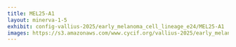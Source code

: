 ```yaml
---
title: MEL25-A1
layout: minerva-1-5
exhibit: config-vallius-2025/early_melanoma_cell_lineage_e24/MEL25-A1
images: https://s3.amazonaws.com/www.cycif.org/vallius-2025/early_melanoma_cell_lineage_e24/MEL25-A1
---
```

